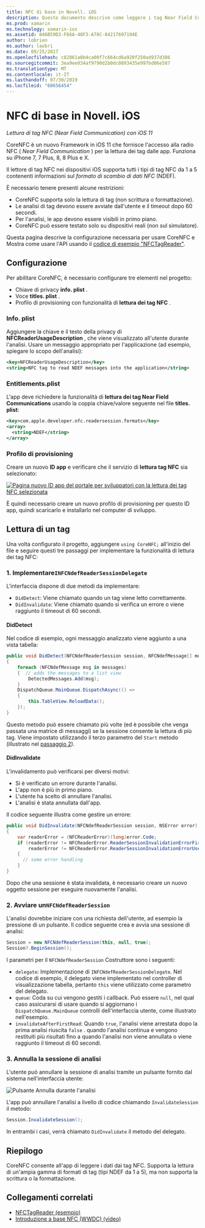 ```yaml
---
title: NFC di base in Novell. iOS
description: Questo documento descrive come leggere i tag Near Field Communication in Novell. iOS usando le API introdotte in iOS 11.
ms.prod: xamarin
ms.technology: xamarin-ios
ms.assetid: 846B59D3-F66A-48F3-A78C-84217697194E
author: lobrien
ms.author: laobri
ms.date: 09/25/2017
ms.openlocfilehash: c82861a0b4ca00f7c664cd6a920f250ad937d306
ms.sourcegitcommit: 3ea9ee034af9790d2b0dc0893435e997bd06e587
ms.translationtype: MT
ms.contentlocale: it-IT
ms.lasthandoff: 07/30/2019
ms.locfileid: "68656454"
---
```

# <a name="core-nfc-in-xamarinios"></a>NFC di base in Novell. iOS

_Lettura di tag NFC (Near Field Communication) con iOS 11_

CoreNFC è un nuovo Framework in iOS 11 che fornisce l'accesso alla radio NFC ( _Near Field Communication_ ) per la lettura dei tag dalle app. Funziona su iPhone 7, 7 Plus, 8, 8 Plus e X.

Il lettore di tag NFC nei dispositivi iOS supporta tutti i tipi di tag NFC da 1 a 5 contenenti informazioni sul _formato di scambio di dati NFC_ (NDEF).

È necessario tenere presenti alcune restrizioni:

- CoreNFC supporta solo la lettura di tag (non scrittura o formattazione).
- Le analisi di tag devono essere avviate dall'utente e il timeout dopo 60 secondi.
- Per l'analisi, le app devono essere visibili in primo piano.
- CoreNFC può essere testato solo su dispositivi reali (non sul simulatore).

Questa pagina descrive la configurazione necessaria per usare CoreNFC e Mostra come usare l'API usando il [codice di esempio "NFCTagReader"](https://docs.microsoft.com/samples/xamarin/ios-samples/ios11-nfctagreader).

## <a name="configuration"></a>Configurazione

Per abilitare CoreNFC, è necessario configurare tre elementi nel progetto:

- Chiave di privacy **info. plist** .
- Voce **titles. plist** .
- Profilo di provisioning con funzionalità di **lettura dei tag NFC** .

### <a name="infoplist"></a>Info. plist

Aggiungere la chiave e il testo della privacy di **NFCReaderUsageDescription** , che viene visualizzato all'utente durante l'analisi. Usare un messaggio appropriato per l'applicazione (ad esempio, spiegare lo scopo dell'analisi):

```xml
<key>NFCReaderUsageDescription</key>
<string>NFC tag to read NDEF messages into the application</string>
```

### <a name="entitlementsplist"></a>Entitlements.plist

L'app deve richiedere la funzionalità di **lettura dei tag Near Field Communications** usando la coppia chiave/valore seguente nel file **titles. plist**:

```xml
<key>com.apple.developer.nfc.readersession.formats</key>
<array>
  <string>NDEF</string>
</array>
```

### <a name="provisioning-profile"></a>Profilo di provisioning

Creare un nuovo **ID app** e verificare che il servizio di **lettura tag NFC** sia selezionato:

[![Pagina nuovo ID app del portale per sviluppatori con la lettura dei tag NFC selezionata](corenfc-images/app-services-nfc-sml.png)](corenfc-images/app-services-nfc.png#lightbox)

È quindi necessario creare un nuovo profilo di provisioning per questo ID app, quindi scaricarlo e installarlo nel computer di sviluppo.

## <a name="reading-a-tag"></a>Lettura di un tag

Una volta configurato il progetto, aggiungere `using CoreNFC;` all'inizio del file e seguire questi tre passaggi per implementare la funzionalità di lettura dei tag NFC:

### <a name="1-implement-infcndefreadersessiondelegate"></a>1. Implementare`INFCNdefReaderSessionDelegate`

L'interfaccia dispone di due metodi da implementare:

- `DidDetect`: Viene chiamato quando un tag viene letto correttamente.
- `DidInvalidate`: Viene chiamato quando si verifica un errore o viene raggiunto il timeout di 60 secondi.

#### <a name="diddetect"></a>DidDetect

Nel codice di esempio, ogni messaggio analizzato viene aggiunto a una vista tabella:

```csharp
public void DidDetect(NFCNdefReaderSession session, NFCNdefMessage[] messages)
{
    foreach (NFCNdefMessage msg in messages)
    {  // adds the messages to a list view
        DetectedMessages.Add(msg);
    }
    DispatchQueue.MainQueue.DispatchAsync(() =>
    {
        this.TableView.ReloadData();
    });
}
```

Questo metodo può essere chiamato più volte (ed è possibile che venga passata una matrice di messaggi) se la sessione consente la lettura di più tag. Viene impostato utilizzando il terzo parametro del `Start` metodo (illustrato nel [passaggio 2](#step2)).

#### <a name="didinvalidate"></a>DidInvalidate

L'invalidamento può verificarsi per diversi motivi:

- Si è verificato un errore durante l'analisi.
- L'app non è più in primo piano.
- L'utente ha scelto di annullare l'analisi.
- L'analisi è stata annullata dall'app.

Il codice seguente illustra come gestire un errore:

```csharp
public void DidInvalidate(NFCNdefReaderSession session, NSError error)
{
    var readerError = (NFCReaderError)(long)error.Code;
    if (readerError != NFCReaderError.ReaderSessionInvalidationErrorFirstNDEFTagRead &&
        readerError != NFCReaderError.ReaderSessionInvalidationErrorUserCanceled)
    {
      // some error handling
    }
}
```

Dopo che una sessione è stata invalidata, è necessario creare un nuovo oggetto sessione per eseguire nuovamente l'analisi.

<a name="step2" />

### <a name="2-start-an-nfcndefreadersession"></a>2. Avviare un`NFCNdefReaderSession`

L'analisi dovrebbe iniziare con una richiesta dell'utente, ad esempio la pressione di un pulsante.
Il codice seguente crea e avvia una sessione di analisi:

```csharp
Session = new NFCNdefReaderSession(this, null, true);
Session?.BeginSession();
```

I parametri per il `NFCNdefReaderSession` Costruttore sono i seguenti:

- `delegate`: Implementazione di `INFCNdefReaderSessionDelegate`. Nel codice di esempio, il delegato viene implementato nel controller di visualizzazione tabella, pertanto `this` viene utilizzato come parametro del delegato.
- `queue`: Coda su cui vengono gestiti i callback. Può essere `null`, nel qual caso assicurarsi di usare quando si aggiornano i `DispatchQueue.MainQueue` controlli dell'interfaccia utente, come illustrato nell'esempio.
- `invalidateAfterFirstRead`: Quando `true`, l'analisi viene arrestata dopo la prima analisi riuscita `false` . quando l'analisi continua e vengono restituiti più risultati fino a quando l'analisi non viene annullata o viene raggiunto il timeout di 60 secondi.


### <a name="3-cancel-the-scanning-session"></a>3. Annulla la sessione di analisi

L'utente può annullare la sessione di analisi tramite un pulsante fornito dal sistema nell'interfaccia utente:

![Pulsante Annulla durante l'analisi](corenfc-images/scan-cancel-sml.png)

L'app può annullare l'analisi a livello di codice chiamando `InvalidateSession` il metodo:

```csharp
Session.InvalidateSession();
```

In entrambi i casi, verrà chiamato `DidInvalidate` il metodo del delegato.

## <a name="summary"></a>Riepilogo

CoreNFC consente all'app di leggere i dati dai tag NFC. Supporta la lettura di un'ampia gamma di formati di tag (tipi NDEF da 1 a 5), ma non supporta la scrittura o la formattazione.


## <a name="related-links"></a>Collegamenti correlati

- [NFCTagReader (esempio)](https://docs.microsoft.com/samples/xamarin/ios-samples/ios11-nfctagreader)
- [Introduzione a base NFC (WWDC) (video)](https://developer.apple.com/videos/play/wwdc2017/718/)
